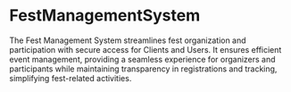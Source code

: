 # FestManagementSystem
The Fest Management System streamlines fest organization and participation with secure access for Clients and Users. It ensures efficient event management, providing a seamless experience for organizers and participants while maintaining transparency in registrations and tracking, simplifying fest-related activities.
